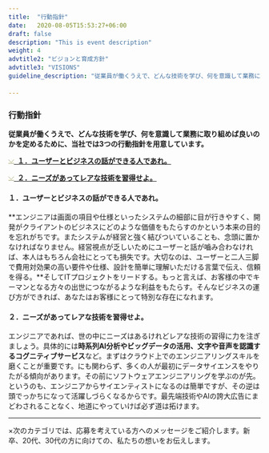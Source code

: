 ```yaml
---
title:  "行動指針"
date:   2020-08-05T15:53:27+06:00
draft: false
description: "This is event description"
weight: 4
advtitle2: "ビジョンと育成方針"
advtitle3: "VISIONS"
guideline_description: "従業員が働くうえで、どんな技術を学び、何を意識して業務に取り組めば良いのかを定めるために、当社では3つの行動指針を用意しています。"

---
```


### 行動指針

**従業員が働くうえで、どんな技術を学び、何を意識して業務に取り組めば良いのかを定めるために、当社では3つの行動指針を用意しています。**

![Image Not Available](../../ico_arw_page_anchor.webp)[**&nbsp; １．ユーザーとビジネスの話ができる人であれ。**](#１．ユーザーとビジネスの話ができる人であれ。)

![Image Not Available](../../ico_arw_page_anchor.webp)[**&nbsp; ２．ニーズがあってレアな技術を習得せよ。**](#２．ニーズがあってレアな技術を習得せよ。)

#### １．ユーザーとビジネスの話ができる人であれ。

**エンジニアは画面の項目や仕様といったシステムの細部に目が行きやすく、開発がクライアントのビジネスにどのような価値をもたらすのかという本来の目的を忘れがちです。またシステムが経営と強く結びついていることも、念頭に置かなければなりません。経営視点が乏しいためにユーザーと話が嚙み合わなければ、本人はもちろん会社にとっても損失です。大切なのは、ユーザーと二人三脚で費用対効果の高い要件や仕様、設計を簡単に理解いただける言葉で伝え、信頼を得る。**そしてITプロジェクトをリードする。もっと言えば、お客様の中でキーマンとなる方々の出世につながるような利益をもたらす。そんなビジネスの運び方ができれば、あなたはお客様にとって特別な存在になれます。

#### ２．ニーズがあってレアな技術を習得せよ。

エンジニアであれば、世の中にニーズはあるけれどレアな技術の習得に力を注ぎましょう。具体的には**時系列AI分析やビッグデータの活用、文字や音声を認識するコグニティブサービス**など。まずはクラウド上でのエンジニアリングスキルを磨くことが重要です。にも関わらず、多くの人が最初にデータサイエンスをやりたがる傾向があります。その前にソフトウェアエンジニアリングを学ぶのが先。というのも、エンジニアからサイエンティストになるのは簡単ですが、その逆は頭でっかちになって活躍しづらくなるからです。最先端技術やAIの誇大広告にまどわされることなく、地道にやっていけば必ず道は拓けます。 

---

×次のカテゴリでは、応募を考えている方へのメッセージをご紹介します。新卒、20代、30代の方に向けての、私たちの想いをお伝えします。
